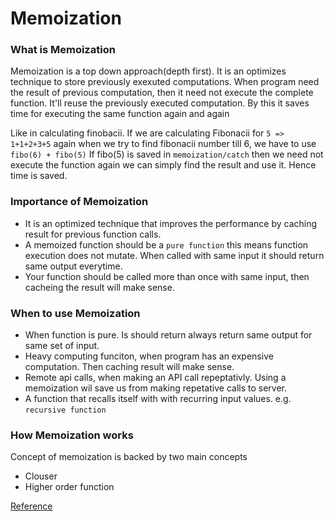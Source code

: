# Memoization

### What is Memoization

Memoization is a top down approach(depth first). It is an optimizes technique to store previously exexuted computations. When program need the result of previous computation, then it need not execute the complete function. It'll reuse the previously executed computation.
By this it saves time for executing the same function again and again

Like in calculating finobacii. If we are calculating Fibonacii for `5 => 1+1+2+3+5` again when we try to find fibonacii number till 6, we have to use `fibo(6) + fibo(5)` If fibo(5) is saved in `memoization/catch` then we need not execute the function again we can simply find the result and use it. Hence time is saved.

### Importance of Memoization

- It is an optimized technique that improves the performance by caching result for previous function calls.
- A memoized function should be a `pure function` this means function execution does not mutate. When called with same input it should return same output everytime.
- Your function should be called more than once with same input, then cacheing the result will make sense.

### When to use Memoization

- When function is pure. Is should return always return same output for same set of input.
- Heavy computing funciton, when program has an expensive computation. Then caching result will make sense.
- Remote api calls, when making an API call repeptativly. Using a memoization wil save us from making repetative calls to server.
- A function that recalls itself with with recurring input values. e.g. `recursive function`

### How Memoization works

Concept of memoization is backed by two main concepts

- Clouser
- Higher order function

[Reference](https://www.section.io/engineering-education/an-introduction-to-memoization-in-javascript/)
